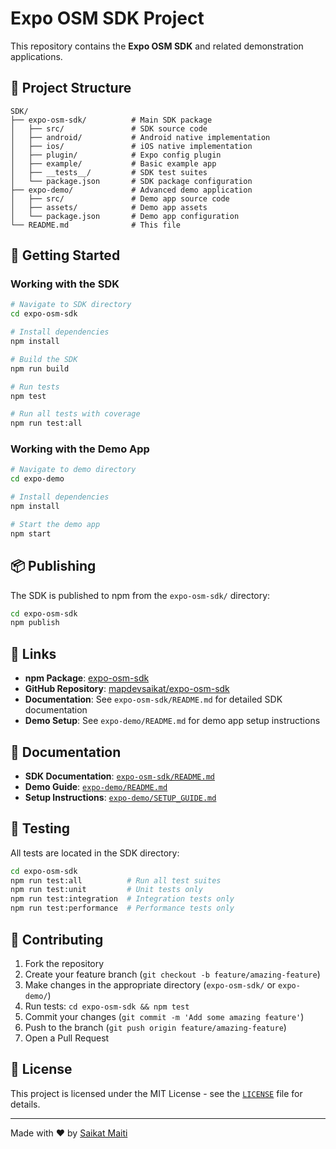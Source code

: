 # Expo OSM SDK Project

This repository contains the **Expo OSM SDK** and related demonstration applications.

## 📁 Project Structure

```
SDK/
├── expo-osm-sdk/          # Main SDK package
│   ├── src/               # SDK source code
│   ├── android/           # Android native implementation
│   ├── ios/               # iOS native implementation
│   ├── plugin/            # Expo config plugin
│   ├── example/           # Basic example app
│   ├── __tests__/         # SDK test suites
│   └── package.json       # SDK package configuration
├── expo-demo/             # Advanced demo application
│   ├── src/               # Demo app source code
│   ├── assets/            # Demo app assets
│   └── package.json       # Demo app configuration
└── README.md              # This file
```

## 🚀 Getting Started

### Working with the SDK

```bash
# Navigate to SDK directory
cd expo-osm-sdk

# Install dependencies
npm install

# Build the SDK
npm run build

# Run tests
npm test

# Run all tests with coverage
npm run test:all
```

### Working with the Demo App

```bash
# Navigate to demo directory
cd expo-demo

# Install dependencies
npm install

# Start the demo app
npm start
```

## 📦 Publishing

The SDK is published to npm from the `expo-osm-sdk/` directory:

```bash
cd expo-osm-sdk
npm publish
```

## 🔗 Links

- **npm Package**: [expo-osm-sdk](https://www.npmjs.com/package/expo-osm-sdk)
- **GitHub Repository**: [mapdevsaikat/expo-osm-sdk](https://github.com/mapdevsaikat/expo-osm-sdk)
- **Documentation**: See `expo-osm-sdk/README.md` for detailed SDK documentation
- **Demo Setup**: See `expo-demo/README.md` for demo app setup instructions

## 📖 Documentation

- **SDK Documentation**: [`expo-osm-sdk/README.md`](./expo-osm-sdk/README.md)
- **Demo Guide**: [`expo-demo/README.md`](./expo-demo/README.md)
- **Setup Instructions**: [`expo-demo/SETUP_GUIDE.md`](./expo-demo/SETUP_GUIDE.md)

## 🧪 Testing

All tests are located in the SDK directory:

```bash
cd expo-osm-sdk
npm run test:all          # Run all test suites
npm run test:unit         # Unit tests only
npm run test:integration  # Integration tests only
npm run test:performance  # Performance tests only
```

## 🤝 Contributing

1. Fork the repository
2. Create your feature branch (`git checkout -b feature/amazing-feature`)
3. Make changes in the appropriate directory (`expo-osm-sdk/` or `expo-demo/`)
4. Run tests: `cd expo-osm-sdk && npm test`
5. Commit your changes (`git commit -m 'Add some amazing feature'`)
6. Push to the branch (`git push origin feature/amazing-feature`)
7. Open a Pull Request

## 📄 License

This project is licensed under the MIT License - see the [`LICENSE`](./expo-osm-sdk/LICENSE) file for details.

---

Made with ❤️ by [Saikat Maiti](https://github.com/mapdevsaikat) 